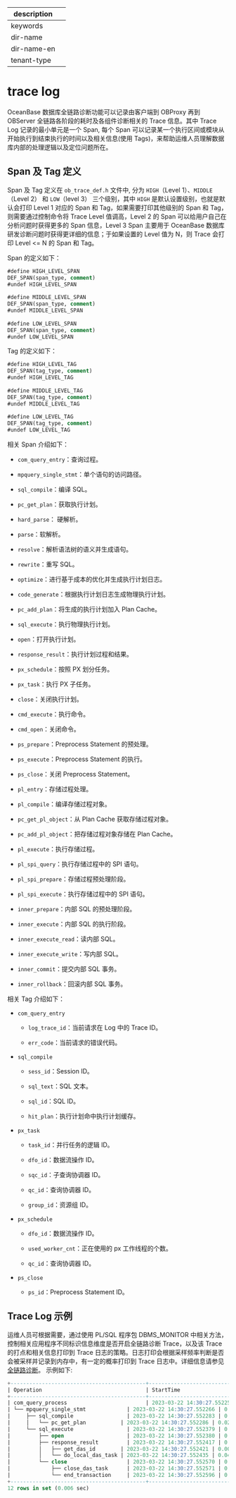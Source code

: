 |description||
|---|---|
|keywords||
|dir-name||
|dir-name-en||
|tenant-type||

# trace log

OceanBase 数据库全链路诊断功能可以记录由客户端到 OBProxy 再到 OBServer 全链路各阶段的耗时及各组件诊断相关的 Trace 信息。其中 Trace Log 记录的最小单元是一个 Span, 每个 Span 可以记录某一个执行区间或模块从开始执行到结束执行的时间以及相关信息(使用 Tags)，来帮助运维人员理解数据库内部的处理逻辑以及定位问题所在。

## Span 及 Tag 定义

Span 及 Tag 定义在 `ob_trace_def.h` 文件中, 分为 `HIGH`（Level 1）、`MIDDLE`（Level 2） 和 `LOW`（level 3） 三个级别，其中 `HIGH` 是默认设置级别，也就是默认会打印 Level 1 对应的 Span 和 Tag，如果需要打印其他级别的 Span 和 Tag，则需要通过控制命令将 Trace Level 值调高，Level 2 的 Span 可以给用户自己在分析问题时获得更多的 Span 信息，Level 3 Span 主要用于 OceanBase 数据库研发诊断问题时获得更详细的信息；于如果设置的 Level 值为 N，则 Trace 会打印 Level <= N 的 Span 和 Tag。

Span 的定义如下：

```sql
#define HIGH_LEVEL_SPAN
DEF_SPAN(span_type, comment)
#undef HIGH_LEVEL_SPAN
    
#define MIDDLE_LEVEL_SPAN
DEF_SPAN(span_type, comment)
#undef MIDDLE_LEVEL_SPAN
    
#define LOW_LEVEL_SPAN
DEF_SPAN(span_type, comment)
#undef LOW_LEVEL_SPAN
```

Tag 的定义如下：

```sql
#define HIGH_LEVEL_TAG
DEF_SPAN(tag_type, comment)
#undef HIGH_LEVEL_TAG
    
#define MIDDLE_LEVEL_TAG
DEF_SPAN(tag_type, comment)
#undef MIDDLE_LEVEL_TAG
    
#define LOW_LEVEL_TAG
DEF_SPAN(tag_type, comment)
#undef LOW_LEVEL_TAG
```

相关 Span 介绍如下：

* `com_query_entry`：查询过程。

* `mpquery_single_stmt`：单个语句的访问路径。

* `sql_compile`：编译 SQL。

* `pc_get_plan`：获取执行计划。

* `hard_parse`： 硬解析。

* `parse`：软解析。

* `resolve`：解析语法树的语义并生成语句。

* `rewrite`：重写 SQL。

* `optimize`：进行基于成本的优化并生成执行计划日志。

* `code_generate`：根据执行计划日志生成物理执行计划。

* `pc_add_plan`：将生成的执行计划加入 Plan Cache。

* `sql_execute`：执行物理执行计划。

* `open`：打开执行计划。

* `response_result`：执行计划过程和结果。

* `px_schedule`：按照 PX 划分任务。

* `px_task`：执行 PX 子任务。

* `close`：关闭执行计划。

* `cmd_execute`：执行命令。

* `cmd_open`：关闭命令。

* `ps_prepare`：Preprocess Statement 的预处理。

* `ps_execute`：Preprocess Statement 的执行。

* `ps_close`：关闭 Preprocess Statement。

* `pl_entry`：存储过程处理。

* `pl_compile`：编译存储过程对象。

* `pc_get_pl_object`：从 Plan Cache 获取存储过程对象。

* `pc_add_pl_object`：把存储过程对象存储在 Plan Cache。

* `pl_execute`：执行存储过程。

* `pl_spi_query`：执行存储过程中的 SPI 语句。

* `pl_spi_prepare`：存储过程预处理阶段。

* `pl_spi_execute`：执行存储过程中的 SPI 语句。

* `inner_prepare`：内部 SQL 的预处理阶段。

* `inner_execute`：内部 SQL 的执行阶段。

* `inner_execute_read`：读内部 SQL。

* `inner_execute_write`：写内部 SQL。

* `inner_commit`：提交内部 SQL 事务。

* `inner_rollback`：回滚内部 SQL 事务。

相关 Tag 介绍如下：

* `com_query_entry`

  * `log_trace_id`：当前请求在 Log 中的 Trace ID。

  * `err_code`：当前请求的错误代码。

* `sql_compile`

  * `sess_id`：Session ID。

  * `sql_text`：SQL 文本。

  * `sql_id`：SQL ID。

  * `hit_plan`：执行计划命中执行计划缓存。

* `px_task`

  * `task_id`：并行任务的逻辑 ID。

  * `dfo_id`：数据流操作 ID。

  * `sqc_id`：子查询协调器 ID。

  * `qc_id`：查询协调器 ID。

  * `group_id`：资源组 ID。

* `px_schedule`

  * `dfo_id`：数据流操作 ID。

  * `used_worker_cnt`：正在使用的 px 工作线程的个数。

  * `qc_id`：查询协调器 ID。

* `ps_close`

  * `ps_id`：Preprocess Statement ID。

## Trace Log 示例

运维人员可根据需要，通过使用 PL/SQL 程序包 DBMS_MONITOR 中相关方法，控制相关应用程序不同标识信息维度是否开启全链路诊断 Trace，以及该 Trace 的打点和相关信息打印到 Trace 日志的策略。日志打印会根据采样频率判断是否会被采样并记录到内存中，有一定的概率打印到 Trace 日志中。详细信息请参见 [全链路诊断](../../../../600.manage/900.daily-inspection/900.full-link-detection/100.full-link-diagnosis-overview.md)。
示例如下:

```sql
+-------------------------------------------+----------------------------+------------+
| Operation                                 | StartTime                  | ElapseTime |
+-------------------------------------------+----------------------------+------------+
| com_query_process                         | 2023-03-22 14:30:27.552259 | 0.405 ms   |
| └── mpquery_single_stmt             | 2023-03-22 14:30:27.552266 | 0.386 ms   |
|     ├── sql_compile                 | 2023-03-22 14:30:27.552283 | 0.083 ms   |
|     │   └── pc_get_plan           | 2023-03-22 14:30:27.552286 | 0.025 ms   |
|     └── sql_execute                 | 2023-03-22 14:30:27.552379 | 0.242 ms   |
|         ├── open                    | 2023-03-22 14:30:27.552380 | 0.024 ms   |
|         ├── response_result         | 2023-03-22 14:30:27.552417 | 0.140 ms   |
|         │   ├── get_das_id        | 2023-03-22 14:30:27.552421 | 0.000 ms   |
|         │   └── do_local_das_task | 2023-03-22 14:30:27.552435 | 0.049 ms   |
|         └── close                   | 2023-03-22 14:30:27.552570 | 0.039 ms   |
|             ├── close_das_task      | 2023-03-22 14:30:27.552571 | 0.012 ms   |
|             └── end_transaction     | 2023-03-22 14:30:27.552596 | 0.003 ms   |
+-------------------------------------------+----------------------------+------------+
12 rows in set (0.006 sec)
```
